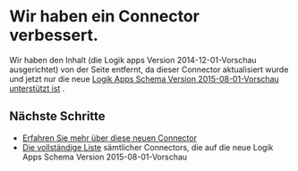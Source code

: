 <properties
   pageTitle="Mit dem Feld Connector Logik Apps | Microsoft Azure App Service"
   description="Zum Erstellen und konfigurieren Sie ein Connector oder API-app und in einer Anwendung Logik in Azure App Service verwenden"
   services="logic-apps"
   documentationCenter=".net,nodejs,java"
   authors="msftman"
   manager="erikre"
   editor=""/>

<tags
   ms.service="logic-apps"
   ms.devlang="multiple"
   ms.topic="article"
   ms.tgt_pltfrm="na"
   ms.workload="integration"
   ms.date="04/19/2016"
   ms.author="deonhe"/>

# <a name="weve-improved-the-box-connector"></a>Wir haben ein Connector verbessert. 

Wir haben den Inhalt (die Logik apps Version 2014-12-01-Vorschau ausgerichtet) von der Seite entfernt, da dieser Connector aktualisiert wurde und jetzt nur die neue [Logik Apps Schema Version 2015-08-01-Vorschau unterstützt ist](./app-service-logic-schema-2015-08-01.md) . 


## <a name="next-steps"></a>Nächste Schritte    

- [Erfahren Sie mehr über diese neuen Connector](../connectors/connectors-create-api-box.md)
- [Die vollständige Liste](../connectors/apis-list.md) sämtlicher Connectors, die auf die neue Logik Apps Schema Version 2015-08-01-Vorschau  